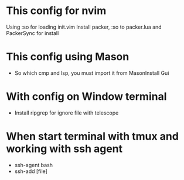 # This config for nvim
Using :so for loading init.vim
Install packer, :so to packer.lua and PackerSync for install

# This config using  Mason
- So which cmp and lsp, you must import it from MasonInstall Gui

# With config on Window terminal
- Install ripgrep for ignore file with telescope

# When start terminal with tmux and working with ssh agent
- ssh-agent bash
- ssh-add [file]

